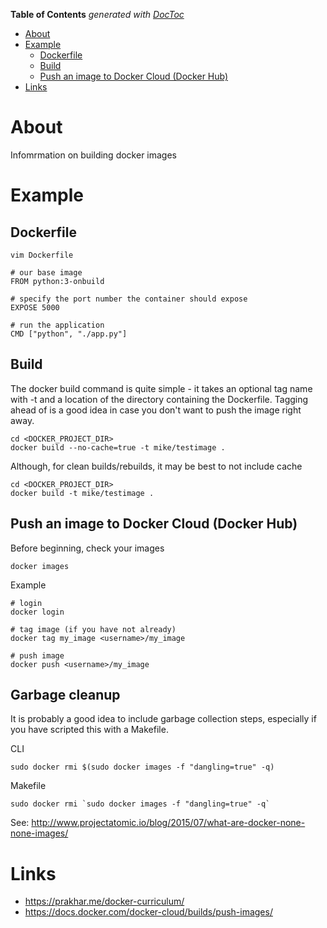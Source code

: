 <!-- START doctoc generated TOC please keep comment here to allow auto update -->
<!-- DON'T EDIT THIS SECTION, INSTEAD RE-RUN doctoc TO UPDATE -->
**Table of Contents**  *generated with [DocToc](https://github.com/thlorenz/doctoc)*

- [About](#about)
- [Example](#example)
  - [Dockerfile](#dockerfile)
  - [Build](#build)
  - [Push an image to Docker Cloud (Docker Hub)](#push-an-image-to-docker-cloud-docker-hub)
- [Links](#links)

<!-- END doctoc generated TOC please keep comment here to allow auto update -->

# About

Infomrmation on building docker images

# Example

## Dockerfile

`vim Dockerfile`
```
# our base image
FROM python:3-onbuild

# specify the port number the container should expose
EXPOSE 5000

# run the application
CMD ["python", "./app.py"]
```

## Build

The docker build command is quite simple - it takes an optional tag name with -t and a location of the directory containing the Dockerfile. Tagging ahead of is a good idea in case you don't want to push the image right away.

```
cd <DOCKER_PROJECT_DIR>
docker build --no-cache=true -t mike/testimage .
```

Although, for clean builds/rebuilds, it may be best to not include cache
```
cd <DOCKER_PROJECT_DIR>
docker build -t mike/testimage .
```

## Push an image to Docker Cloud (Docker Hub)

Before beginning, check your images
```
docker images
```

Example
```
# login
docker login

# tag image (if you have not already)
docker tag my_image <username>/my_image

# push image
docker push <username>/my_image
```

## Garbage cleanup

It is probably a good idea to include garbage collection steps, especially if you have scripted this with a Makefile.

CLI
```
sudo docker rmi $(sudo docker images -f "dangling=true" -q)
```

Makefile
```
sudo docker rmi `sudo docker images -f "dangling=true" -q`
```

See: http://www.projectatomic.io/blog/2015/07/what-are-docker-none-none-images/

# Links

* https://prakhar.me/docker-curriculum/
* https://docs.docker.com/docker-cloud/builds/push-images/
